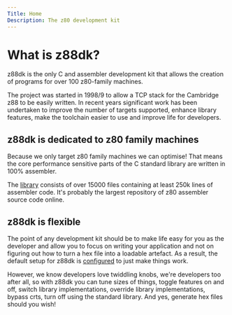 ```yaml
---
Title: Home
Description: The z80 development kit
---
```


# What is z88dk?

z88dk is the only C and assembler development kit that allows the 
creation of programs for over 100 z80-family machines. 

The project was started in 1998/9 to allow a TCP stack
for the Cambridge z88 to be easily written. In recent years
significant work has been undertaken to improve the number
of targets supported, enhance library features, make the
toolchain easier to use and improve life for developers.

## z88dk is dedicated to z80 family machines

Because we only target z80 family machines we can optimise! That
means the core performance sensitive parts of the C standard
library are written in 100% assembler.

The [library](https://github.com/z88dk/z88dk/tree/master/libsrc) consists
of over 15000 files containing at least 250k lines of assembler code. It's
probably the largest repository of z80 assembler source code online.

## z88dk is flexible

The point of any development kit should be to make life easy for you
as the developer and allow you to focus on writing your
application and not on figuring out how to turn a hex file
into a loadable artefact. As a result, the default setup for z88dk
is [configured](gettingstarted) to just make things work.

However, we know developers love twiddling knobs, we're developers 
too after all, so with z88dk you can tune sizes of things, toggle
features on and off, switch library implementations, override
library implementations, bypass crts, turn off using the standard
library. And yes, generate hex files should you wish!



